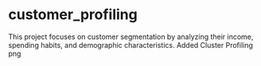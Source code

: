 # customer_profiling
This project focuses on customer segmentation by analyzing their income, spending habits, and demographic characteristics. 
Added Cluster Profiling png

